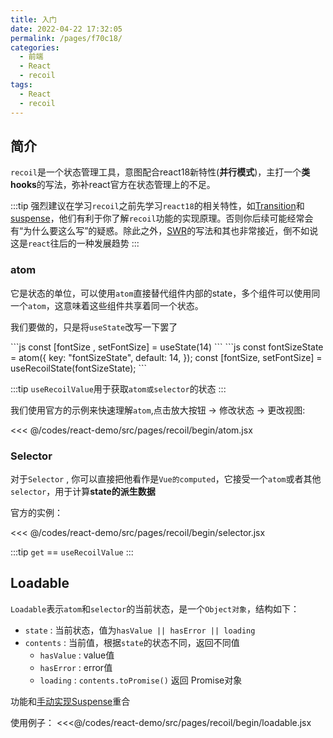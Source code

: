 ```yaml
---
title: 入门
date: 2022-04-22 17:32:05
permalink: /pages/f70c18/
categories:
  - 前端
  - React
  - recoil
tags:
  - React
  - recoil
---
```




## 简介

`recoil`是一个状态管理工具，意图配合react18新特性(**并行模式**)，主打一个**类hooks**的写法，弥补react官方在状态管理上的不足。

:::tip
强烈建议在学习`recoil`之前先学习`react18`的相关特性，如[Transition](/pages/9b2961/)和[suspense](/pages/423a59/)，他们有利于你了解`recoil`功能的实现原理。否则你后续可能经常会有“为什么要这么写”的疑惑。除此之外，[SWR](/pages/b56d4f/)的写法和其也非常接近，倒不如说这是`react`往后的一种发展趋势
:::


### atom

它是状态的单位，可以使用`atom`直接替代组件内部的state，多个组件可以使用同一个`atom`，这意味着这些组件共享着同一个状态。

我们要做的，只是将`useState`改写一下罢了

<code-group>
  <code-block title="useState" >
    ```js
    const [fontSize , setFontSize] = useState(14) 
    ```
  </code-block>    

  <code-block title="recoil" active>
    ```js
      const fontSizeState = atom({
        key: "fontSizeState",
        default: 14,
      });
      const [fontSize, setFontSize] = useRecoilState(fontSizeState);
    ```
  </code-block>   
</code-group>

:::tip
`useRecoilValue`用于获取`atom或selector`的状态
:::

我们使用官方的示例来快速理解`atom`,点击放大按钮 -> 修改状态 -> 更改视图: 

<<< @/codes/react-demo/src/pages/recoil/begin/atom.jsx


### Selector

对于`Selector` , 你可以直接把他看作是`Vue的computed`，它接受一个`atom`或者其他`selector`，用于计算**state的派生数据**



官方的实例：

<<< @/codes/react-demo/src/pages/recoil/begin/selector.jsx

:::tip
`get` == `useRecoilValue`
:::

## Loadable

`Loadable`表示`atom`和`selector`的当前状态，是一个`Object对象`，结构如下：

-   `state` : 当前状态，值为`hasValue || hasError || loading`
-   `contents` : 当前值，根据`state`的状态不同，返回不同值
    -   `hasValue` : value值
    -   `hasError` : error值
    -   `loading` : `contents.toPromise()` 返回 Promise对象

功能和[手动实现Suspense](/pages/423a59/#手动实现)重合

使用例子：
<<<@/codes/react-demo/src/pages/recoil/begin/loadable.jsx